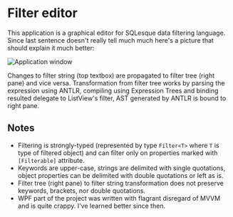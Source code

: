 # Filter editor
This application is a graphical editor for SQLesque data filtering language. Since last sentence doesn't really tell much much here's a picture that should explain it much better:

![Application window](http://img687.imageshack.us/img687/1418/mainwindow2012090515223.png)

Changes to filter string (top textbox) are propagated to filter tree (right pane) and vice versa. Transformation from filter tree works by parsing the expression using ANTLR, compiling using Expression Trees and binding resulted delegate to ListView's filter, AST generated by ANTLR is bound to right pane.

## Notes
* Filtering is strongly-typed (represented by type `Filter<T>` where `T` is type of filtered object) and can filter only on properties marked with `[Filterable]` attribute.
* Keywords are upper-case, strings are delimited with single quotations, object properties can be delimited with double quotations or left as is.
* Filter tree (right pane) to filter string transformation does not preserve keywords, brackets, nor double quotations.
* WPF part of the project was written with flagrant disregard of MVVM and is quite crappy. I've learned better since then.